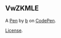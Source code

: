 VwZKMLE
-------


A [Pen](https://codepen.io/bshields0219/pen/VwZKMLE) by [b](https://codepen.io/bshields0219) on [CodePen](https://codepen.io).

[License](https://codepen.io/bshields0219/pen/VwZKMLE/license).